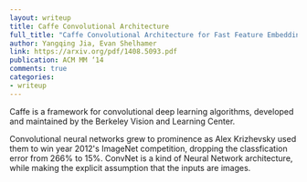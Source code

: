 ```yaml
---
layout: writeup
title: Caffe Convolutional Architecture
full_title: "Caffe Convolutional Architecture for Fast Feature Embedding"
author: Yangqing Jia, Evan Shelhamer
link: https://arxiv.org/pdf/1408.5093.pdf
publication: ACM MM ‘14
comments: true
categories:
- writeup
---
```


Caffe is a framework for convolutional deep learning algorithms, developed and maintained by the Berkeley Vision and Learning Center.

Convolutional neural networks grew to prominence as Alex Krizhevsky used them to win year 2012's ImageNet competition, dropping the classfication error from 266% to 15%. ConvNet is a kind of Neural Network architecture, while making the explicit assumption that the inputs are images.